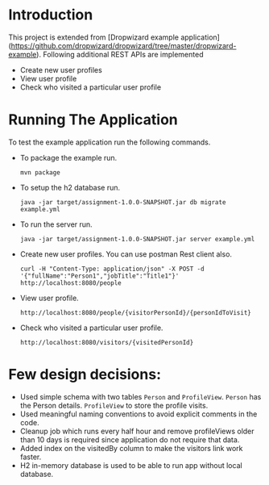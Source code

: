 # Introduction

This project is extended from [Dropwizard example application] (https://github.com/dropwizard/dropwizard/tree/master/dropwizard-example).
Following additional REST APIs are implemented
* Create new user profiles
* View user profile
* Check who visited a particular user profile

# Running The Application

To test the example application run the following commands.

* To package the example run.

    ```mvn package```


* To setup the h2 database run.

    ```java -jar target/assignment-1.0.0-SNAPSHOT.jar db migrate example.yml```


* To run the server run.

    ```java -jar target/assignment-1.0.0-SNAPSHOT.jar server example.yml```


* Create new user profiles. You can use postman Rest client also.

	```curl -H "Content-Type: application/json" -X POST -d '{"fullName":"Person1","jobTitle":"Title1"}' http://localhost:8080/people```


* View user profile.

	```http://localhost:8080/people/{visitorPersonId}/{personIdToVisit}```


* Check who visited a particular user profile.

	```http://localhost:8080/visitors/{visitedPersonId}```

# Few design decisions:

* Used simple schema with two tables ```Person``` and ```ProfileView```. ```Person``` has the Person details. ```ProfileView``` to store the profile visits.
* Used meaningful naming conventions to avoid explicit comments in the code.
* Cleanup job which runs every half hour and remove profileViews older than 10 days is required since application do not require that data.
* Added index on the visitedBy column to make the visitors link work faster.
* H2 in-memory database is used to be able to run app without local database.

